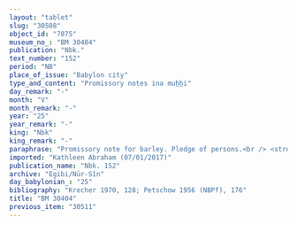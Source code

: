 ```yaml
---
layout: "tablet"
slug: "30508"
object_id: "7875"
museum_no_: "BM 30404"
publication: "Nbk."
text_number: "152"
period: "NB"
place_of_issue: "Babylon city"
type_and_content: "Promissory notes ina muẖẖi"
day_remark: "-"
month: "V"
month_remark: "-"
year: "25"
year_remark: "-"
king: "Nbk"
king_remark: "-"
paraphrase: "Promissory note for barley. Pledge of persons.<br /> <strong>B</strong> owes 44.3.2.0 kor of barley to <strong>A</strong>, to be delivered without interest (<em>qaqqadu</em>) in D&ucirc;zu (IV) at the Arammu-&sect;a-Nab&ucirc; Canal in Babylon according to the creditor&rsquo;s measure. The payment is secured by the pledge of the debtor&rsquo;s cook (<strong>C</strong>) and [broken off]. No other creditor shall exercise any rights over the pledged cook until <strong>A</strong> has received the full repayment of his debt. Witnesses and the Scribe: Nab&ucirc;-ahhē-iddin/&Scaron;ulāya//Egibi.<br /> &nbsp;<br /> <strong>A </strong>= &Scaron;ullumu/Etellu//Egibi; <strong>B </strong>= Nab&ucirc;-ahhē-iddin/&Scaron;ulāya//Egibi; <strong>C </strong>= Ina-ṣilli-Bēl"
imported: "Kathleen Abraham (07/01/2017)"
publication_name: "Nbk. 152"
archive: "Egibi/Nūr-Sîn"
day_babylonian_: "25"
bibliography: "Krecher 1970, 128; Petschow 1956 (NBPf), 176"
title: "BM 30404"
previous_item: "30511"
---
```

